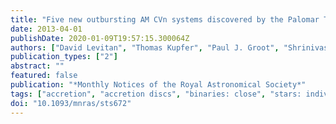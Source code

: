 ```yaml
---
title: "Five new outbursting AM CVn systems discovered by the Palomar Transient Factory"
date: 2013-04-01
publishDate: 2020-01-09T19:57:15.300064Z
authors: ["David Levitan", "Thomas Kupfer", "Paul J. Groot", "Shrinivas R. Kulkarni", "Thomas A. Prince", "Gregory V. Simonian", "Iair Arcavi", "Joshua S. Bloom", "Russ Laher", "Peter E. Nugent", "Eran O. Ofek", "Branimir Sesar", "Jason Surace"]
publication_types: ["2"]
abstract: ""
featured: false
publication: "*Monthly Notices of the Royal Astronomical Society*"
tags: ["accretion", "accretion discs", "binaries: close", "stars: individual: PTF1 J043517.73+002940.7", "stars: individual: PTF1 J094329.59+102957.6", "novae", "cataclysmic variables", "white dwarfs", "Astrophysics - Solar and Stellar Astrophysics"]
doi: "10.1093/mnras/sts672"
---
```


